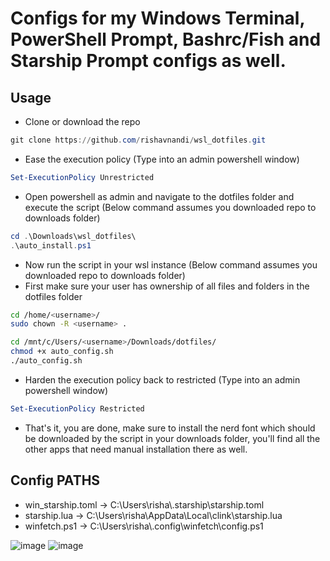 # Configs for my Windows Terminal, PowerShell Prompt, Bashrc/Fish and Starship Prompt configs as well.

## Usage

- Clone or download the repo

```powershell
git clone https://github.com/rishavnandi/wsl_dotfiles.git
```

- Ease the execution policy (Type into an admin powershell window)

```powershell
Set-ExecutionPolicy Unrestricted
```

- Open powershell as admin and navigate to the dotfiles folder and execute the script (Below command assumes you downloaded repo to downloads folder)

```powershell
cd .\Downloads\wsl_dotfiles\
.\auto_install.ps1
``` 

- Now run the script in your wsl instance (Below command assumes you downloaded repo to downloads folder)
- First make sure your user has ownership of all files and folders in the dotfiles folder

```bash
cd /home/<username>/
sudo chown -R <username> .
```

```bash
cd /mnt/c/Users/<username>/Downloads/dotfiles/
chmod +x auto_config.sh
./auto_config.sh
```

- Harden the execution policy back to restricted (Type into an admin powershell window)

```powershell
Set-ExecutionPolicy Restricted
```

- That's it, you are done, make sure to install the nerd font which should be downloaded by the script in your downloads folder, you'll find all the other apps that need manual installation there as well.

## Config PATHS

- win_starship.toml -> C:\Users\risha\\.starship\starship.toml
- starship.lua -> C:\Users\risha\AppData\Local\clink\starship.lua
- winfetch.ps1 -> C:\Users\risha\\.config\winfetch\config.ps1

![image](https://github.com/rishavnandi/wsl_dotfiles/assets/101431112/1108297f-1cf5-4121-9258-e23e3dbee106)
![image](https://github.com/rishavnandi/wsl_dotfiles/assets/101431112/65aab98f-b94e-4b75-8cb8-6f19205ac0c6)
